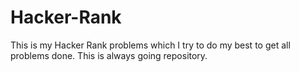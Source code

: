 # Hacker-Rank
This is my Hacker Rank problems which I try to do my best to get all problems done. This is always going repository.

